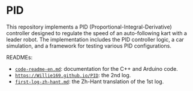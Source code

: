 # PID

This repository implements a PID (Proportional-Integral-Derivative) controller designed to regulate the speed of an auto-following kart with a leader robot. The implementation includes the PID controller logic, a car simulation, and a framework for testing various PID configurations.

READMEs:

- [`code-readme-en.md`](code-readme-en.md): documentation for the C++ and Arduino code.
- [`https://Willie169.github.io/PID`](https://Willie169.github.io/PID): the 2nd log.
- [`first-log-zh-hant.md`](first-log-zh-hant.md): the Zh-Hant translation of the 1st log.
